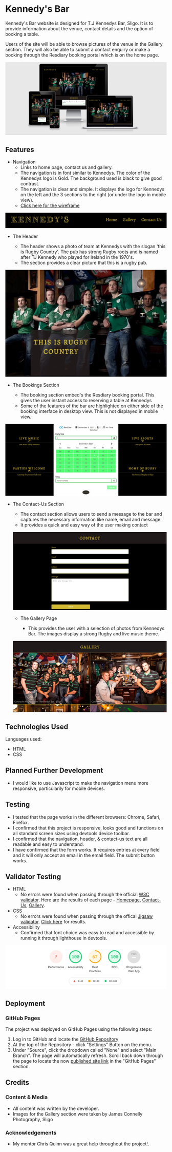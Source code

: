 # Kennedy's Bar

Kennedy's Bar website is designed for T.J Kennedys Bar, Sligo. It is to provide information about the venue, contact details and the option of booking a table. 

Users of the site will be able to browse pictures of the venue in the Gallery section. They will also be able to submit a contact enquiry or make a booking through the Resdiary booking portal which is on the home page.

![mobile responsive design](assets/images/responsive-design.jpg)

## Features

- Navigation
    - Links to home page, contact us and gallery. 
    - The navigation is in font similar to Kennedys. The color of the Kennedys logo is Gold. The background used is black to give good contrast.
    - The navigation is clear and simple. It displays the logo for Kennedys on the left and the 3 sections to the right (or under the logo in mobile view). 
    - [Click here for the wireframe](assets/images/wireframe.jpg)

![navigation bar](assets/images/header.jpg)

- The Header

    - The header shows a photo of team at Kennedys with the slogan 'this is Rugby Country'. The pub has strong Rugby roots and is named after TJ Kennedy who played for Ireland in the 1970's.
    - The section provides a clear picture that this is a rugby pub.

![navigation bar](assets/images/rugby-country-hero-image.jpg)

- The Bookings Section

    - The booking section embed's the Resdiary booking portal. This gives the user instant access to reserving a table at Kennedys
    - Some of the features of the bar are highlighted on either side of the booking interface in desktop view. This is not displayed in mobile view.

![Booking Portal](assets/images/booking-portal.jpg)

- The Contact-Us Section

    - The contact section allows users to send a message to the bar and captures the necessary information like name, email and message.
    - It provides a quick and easy way of the user making contact

   ![Contact-Us Page](assets/images/contact-us.jpg) 

   - The Gallery Page

        - This provides the user with a selection of photos from Kennedys Bar. The images display a strong Rugby and live music theme.

   ![Gallery Images](assets/images/gallery.jpg)   

## Technologies Used

Languages used:

- HTML
- CSS

## Planned Further Development

- I would like to use Javascript to make the navigation menu more responsive, particularily for mobile devices.

## Testing

- I tested that the page works in the different browsers: Chrome, Safari, Firefox.
- I confirmed that this project is responsive, looks good and functions on all standard screen sizes using devtools device toolbar.
- I confirmed that the navigation, header, & contact-us text are all readable and easy to understand.
- I have confirmed that the form works. It requires entries at every field and it will only accept an email in the email field. The submit button works.

## Validator Testing

- HTML
    - No errors were found when passing through the official [W3C validator](https://validator.w3.org/#validate_by_input). Here are the results of each page - [Homepage](assets/images/index-html-check.jpg), [Contact-Us](assets/images/contact-us-html-check.jpg), [Gallery](assets/images/gallery-html-check.jpg).
- CSS
    - No errors were found when passing through the offical [Jigsaw validator](https://jigsaw.w3.org/css-validator/validator). [Click here](assets/images/css-check.jpg) for results.
- Accessibility
    - Confirmed that font choice was easy to read and accessible by running it through lighthouse in devtools.

 ![Lighthouse Report](assets/images/lighthouse-report.jpg)   

 ## Deployment

 ### GitHub Pages

 The project was deployed on GitHub Pages using the following steps:

1. Log in to GitHub and locate the [GitHub Repository](https://github.com/fergalquinn77/project1.git)
2. At the top of the Repository - click  "Settings" Button on the menu.
3. Under "Source", click the dropdown called "None" and select "Main Branch".
The page will automatically refresh.
Scroll back down through the page to locate the now [published site link](https://fergalquinn77.github.io/project1/) in the "GitHub Pages" section.

## Credits

### Content & Media

- All content was written by the developer. 
- Images for the Gallery section were taken by James Connelly Photography, Sligo

### Acknowledgements

- My mentor Chris Quinn was a great help throughout the project!. 







